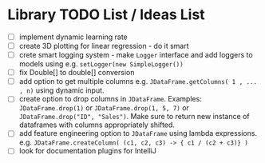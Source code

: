 # Library TODO List / Ideas List

- [ ] implement dynamic learning rate
- [ ] create 3D plotting for linear regression - do it smart
- [ ] crete smart logging system - make `Logger` interface and add loggers to models using e.g. `setLogger(new SimpleLogger())`
- [ ] fix Double[] to double[] conversion
- [ ] add option to get multiple columns e.g. `JDataFrame.getColumns( 1 , ... , n)` using dynamic input.
- [ ] create option to drop columns in `JDataFrame`. Examples: `JDataFrame.drop(1)` or `JDataFrame.drop(1, 5, 7)` or `JDataFrame.drop("ID", "Sales")`. Make sure to return new instance of dataframes with columns appropriately shifted. 
- [ ] add feature engineering option to `JDataFrame` using lambda expressions. e.g. `JDataFrame.createColumn( (c1, c2, c3) -> { c1 / (c2 + c3)} )` 
- [ ] look for documentation plugins for IntelliJ